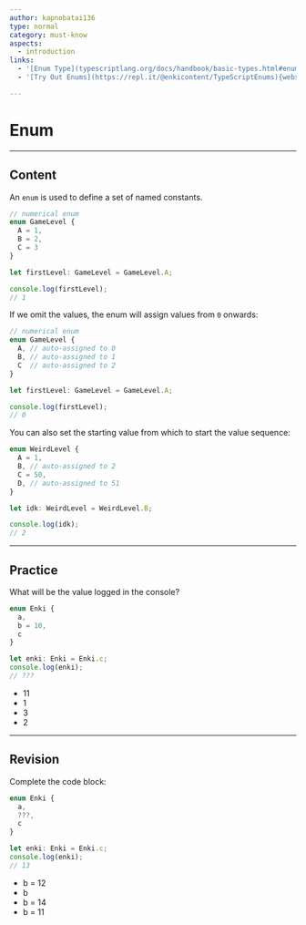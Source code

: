 ```yaml
---
author: kapnobatai136
type: normal
category: must-know
aspects:
  - introduction
links:
  - '[Enum Type](typescriptlang.org/docs/handbook/basic-types.html#enum){documentation}'
  - '[Try Out Enums](https://repl.it/@enkicontent/TypeScriptEnums){website}'

---
```


# Enum

---
## Content

An `enum` is used to define a set of named constants.

```ts
// numerical enum
enum GameLevel {
  A = 1,
  B = 2,
  C = 3
}

let firstLevel: GameLevel = GameLevel.A;

console.log(firstLevel);
// 1
```

If we omit the values, the enum will assign values from `0` onwards:

```ts
// numerical enum
enum GameLevel {
  A, // auto-assigned to 0
  B, // auto-assigned to 1
  C  // auto-assigned to 2
}

let firstLevel: GameLevel = GameLevel.A;

console.log(firstLevel);
// 0
```

You can also set the starting value from which to start the value sequence:

```ts
enum WeirdLevel {
  A = 1,
  B, // auto-assigned to 2
  C = 50,
  D, // auto-assigned to 51
}

let idk: WeirdLevel = WeirdLevel.B;

console.log(idk);
// 2
```

---
## Practice

What will be the value logged in the console?

```ts
enum Enki {
  a,
  b = 10,
  c
}

let enki: Enki = Enki.c;
console.log(enki);
// ???
```

* 11
* 1
* 3
* 2

---
## Revision

Complete the code block:

```ts
enum Enki {
  a,
  ???,
  c
}

let enki: Enki = Enki.c;
console.log(enki);
// 13
```

* b = 12
* b
* b = 14
* b = 11
